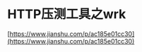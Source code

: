 # HTTP压测工具之wrk



[https://www.jianshu.com/p/ac185e01cc30](https://www.jianshu.com/p/ac185e01cc30)

